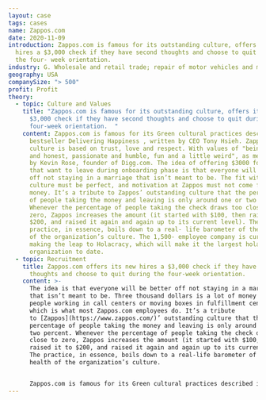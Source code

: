 ```yaml
---
layout: case
tags: cases
name: Zappos.com
date: 2020-11-09
introduction: Zappos.com is famous for its outstanding culture, offers its new
  hires a $3,000 check if they have second thoughts and choose to quit during
  the four- week orientation.
industry: G. Wholesale and retail trade; repair of motor vehicles and motorcycles
geography: USA
companySize: "> 500"
profit: Profit
theory:
  - topic: Culture and Values
    title: "Zappos.com is famous for its outstanding culture, offers its new hires a
      $3,000 check if they have second thoughts and choose to quit during the
      four-week orientation.  "
    content: Zappos.com is famous for its Green cultural practices described in the
      bestseller Delivering Happiness , written by CEO Tony Hsieh. Zappos
      culture is based on trust, love and respect. With values of "being open
      and honest, passionate and humble, fun and a little weird", as mentioned
      by Kevin Rose, founder of Digg.com. The idea of offering $3000 for people
      that want to leave during onboarding phase is that everyone will be better
      off not staying in a marriage that isn’t meant to be. The fit with the
      culture must be perfect, and motivation at Zappos must not come from
      money. It’s a tribute to Zappos’ outstanding culture that the percentage
      of people taking the money and leaving is only around one or two percent.
      Whenever the percentage of people taking the check draws too close to
      zero, Zappos increases the amount (it started with $100, then raised it to
      $200, and raised it again and again up to its current level). The
      practice, in essence, boils down to a real- life barometer of the health
      of the organization’s culture. The 1,500- employee company is currently
      making the leap to Holacracy, which will make it the largest holacratic
      organization to date.
  - topic: Recruitment
    title: Zappos.com offers its new hires a $3,000 check if they have second
      thoughts and choose to quit during the four-week orientation.
    content: >-
      The idea is that everyone will be better off not staying in a marriage
      that isn’t meant to be. Three thousand dollars is a lot of money for
      people working in call centers or moving boxes in fulfillment centers,
      which is what most Zappos.com employees do. It’s a tribute
      to [Zappos](https://www.zappos.com/)’ outstanding culture that the
      percentage of people taking the money and leaving is only around one or
      two percent. Whenever the percentage of people taking the check draws too
      close to zero, Zappos increases the amount (it started with $100, then
      raised it to $200, and raised it again and again up to its current level).
      The practice, in essence, boils down to a real-life barometer of the
      health of the organization’s culture.


      Zappos.com is famous for its Green cultural practices described in the bestseller Delivering Happiness, written by CEO Tony Hsieh. The 1,500-employee company is currently making the leap to Holacracy.
---
```

